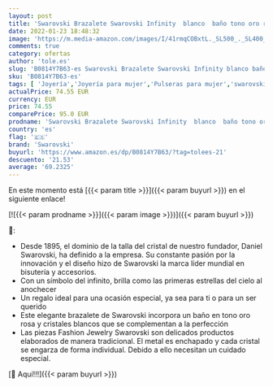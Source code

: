 ```yaml
---
layout: post
title: 'Swarovski Brazalete Swarovski Infinity  blanco  baño tono oro rosa'
date: 2022-01-23 18:48:32
image: 'https://m.media-amazon.com/images/I/41rmqCOBxtL._SL500_._SL400_.jpg'
comments: true
category: ofertas
author: 'tole.es'
slug: 'B0814Y7B63-es Swarovski Brazalete Swarovski Infinity blanco baño tono...'
sku: 'B0814Y7B63-es'
tags: [ 'Joyería','Joyería para mujer','Pulseras para mujer','swarovski', ]
actualPrice: 74.55 EUR
currency: EUR
price: 74.55
comparePrice: 95.0 EUR
prodname: 'Swarovski Brazalete Swarovski Infinity  blanco  baño tono oro rosa'
country: 'es'
flag: '🇪🇸'
brand: 'Swarovski'
buyurl: 'https://www.amazon.es/dp/B0814Y7B63/?tag=tolees-21'
descuento: '21.53'
average: '69.2325'
---
```


En este momento está [{{< param title >}}]({{< param buyurl >}}) en el siguiente enlace!

[![{{< param prodname >}}]({{< param image >}})]({{< param buyurl >}})

🔎:

- Desde 1895, el dominio de la talla del cristal de nuestro fundador, Daniel Swarovski, ha definido a la empresa. Su constante pasión por la innovación y el diseño hizo de Swarovski la marca líder mundial en bisutería y accesorios.
- Con un símbolo del infinito, brilla como las primeras estrellas del cielo al anochecer
- Un regalo ideal para una ocasión especial, ya sea para ti o para un ser querido
- Este elegante brazalete de Swarovski incorpora un baño en tono oro rosa y cristales blancos que se complementan a la perfección
- Las piezas Fashion Jewelry Swarovski son delicados productos elaborados de manera tradicional. El metal es enchapado y cada cristal se engarza de forma individual. Debido a ello necesitan un cuidado especial.

[🛒 Aquí!!!]({{< param buyurl >}})
